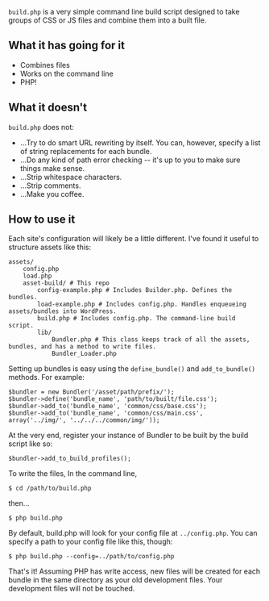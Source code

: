 `build.php` is a very simple command line build script designed to take groups of CSS or JS files and combine them into a built file.

## What it has going for it

- Combines files
- Works on the command line
- PHP!

## What it doesn't

`build.php` does not:

- ...Try to do smart URL rewriting by itself. You can, however, specify a list of string replacements for each bundle.
- ...Do any kind of path error checking -- it's up to you to make sure things make sense.
- ...Strip whitespace characters.
- ...Strip comments.
- ...Make you coffee.

## How to use it

Each site's configuration will likely be a little different. I've found it useful to structure assets like this:

	assets/
		config.php
		load.php
		asset-build/ # This repo
			config-example.php # Includes Builder.php. Defines the bundles.
			load-example.php # Includes config.php. Handles enqueueing assets/bundles into WordPress.
			build.php # Includes config.php. The command-line build script.
			lib/
				Bundler.php # This class keeps track of all the assets, bundles, and has a method to write files.
				Bundler_Loader.php

Setting up bundles is easy using the `define_bundle()` and `add_to_bundle()` methods. For example:
	
	$bundler = new Bundler('/asset/path/prefix/');
	$bundler->define('bundle_name', 'path/to/built/file.css');
	$bundler->add_to('bundle_name', 'common/css/base.css');
	$bundler->add_to('bundle_name', 'common/css/main.css', array('../img/', '../../../common/img/'));

At the very end, register your instance of Bundler to be built by the build script like so:

	$bundler->add_to_build_profiles();

To write the files, In the command line,

	$ cd /path/to/build.php
	
then...
	
	$ php build.php

By default, build.php will look for your config file at `../config.php`. You can specify a path to your config file like this, though:

	$ php build.php --config=../path/to/config.php

That's it! Assuming PHP has write access, new files will be created for each bundle in the same directory as your old development files. Your development files will not be touched.